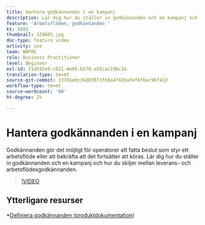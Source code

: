 ```yaml
---
title: Hantera godkännanden i en kampanj
description: Lär dig hur du ställer in godkännanden och en kampanj och hur du skiljer mellan leverans- och arbetsflödesgodkännanden.
feature: 'Arbetsflöden, godkännanden '
kt: 5093
thumbnail: 329605.jpg
doc-type: feature video
activity: use
team: WWFRE
role: Business Practitioner
level: Beginner
exl-id: 21d542e9-c021-4e05-b570-a55cac196c3a
translation-type: tm+mt
source-git-commit: 137d1e0c36d038f3fb8a4742bafef6fbac96f41d
workflow-type: tm+mt
source-wordcount: '80'
ht-degree: 2%

---
```


# Hantera godkännanden i en kampanj

Godkännanden gör det möjligt för operatorer att fatta beslut som styr ett arbetsflöde eller att bekräfta att det fortsätter att köras.
Lär dig hur du ställer in godkännanden och en kampanj och hur du skiljer mellan leverans- och arbetsflödesgodkännanden.

>[!VIDEO](https://video.tv.adobe.com/v/329605?quality=12)

## Ytterligare resurser

*[Definiera godkännanden (produktdokumentation)](https://experienceleague.adobe.com/docs/campaign-classic/using/automating-with-workflows/executing-a-workflow/defining-approvals.html?lang=en#sending-emails)
